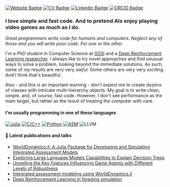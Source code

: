 [![Website Badge](https://img.shields.io/badge/PB-Website-333333?style=for-the-badge&labelColor=333333)](https://paulobruno.github.io/)
[![CV Badge](https://img.shields.io/badge/-CV-D14836?style=for-the-badge&logo=ReadTheDocs&logoColor=white)](https://paulobruno.github.io/assets/cv/PauloBrunoCv.pdf)
[![Linkedin Badge](https://img.shields.io/badge/-LinkedIn-0077B5?style=for-the-badge&logo=LinkedIn&logoColor=white)](https://www.linkedin.com/in/pbserafim/)
[![ORCID Badge](https://img.shields.io/badge/-ORCID-A6CE39?style=for-the-badge&logo=ORCID&logoColor=white)](https://orcid.org/0000-0002-5980-8149)

### I love simple and fast code. And to pretend AIs enjoy playing video games as much as I do.

_Great programmers write code for humans _and_ computers. Neglect any of those and you will write poor code. For one or the other._

I'm a _PhD student_ in Computer Science at [GSSI](https://www.gssi.it/) and a [Deep Reinforcement Learning researcher](https://paulobruno.github.io/publications/). I always like to try novel approaches and find unusual ways to solve a problem, looking beyond the immediate solutions. As such, some of my results are very very _awful_. Some others are very very _exciting_. And I think that's beautiful. 

Also - and this is an important warning - don't expect me to create dozens of classes with intricate multi-hierarchy objects. My goal is to write clean, simple, and, of course, fast code. However, I don't see performance as the main target, but rather as the result of treating the computer with care. 

#### I'm usually programming in one of these languages

[![Julia](https://img.shields.io/badge/Julia-9558B2?style=flat-square&logo=Julia&logoColor=white)](https://github.com/paulobruno?tab=repositories&q=&type=&language=julia&sort=)
[![C/C++](https://img.shields.io/badge/C/C++-A8B9CC?style=flat-square&logo=C&logoColor=black)](https://github.com/paulobruno?tab=repositories&q=&type=&language=c%2B%2B&sort=)
[![Python](https://img.shields.io/badge/Python-3776AB?style=flat-square&logo=python&logoColor=white)](https://github.com/paulobruno?tab=repositories&q=&type=&language=python&sort=)
[![ASM](https://img.shields.io/badge/Assembly-333333?style=flat-square)](https://github.com/paulobruno?tab=repositories&q=&type=&language=assembly&sort=)
![LLVM](https://img.shields.io/badge/LLVM%20IR-262D3A?style=flat-square&logo=LLVM&logoColor=white)

#### :page_facing_up: Latest publications and talks

<!-- PUBLICATION:START -->
- [WorldDynamics.jl: A Julia Package for Developing and Simulating Integrated Assessment Models](https://paulobruno.github.io/publication/JOSS-worlddynamics/)
- [Exploring Large Language Models Capabilities to Explain Decision Trees](https://paulobruno.github.io/talk/exploring-llms-capabilities/)
- [Unveiling the Key Features Influencing Game Agents with Different Levels of Robustness](https://paulobruno.github.io/publication/SBGames-unveiling/)
- [Integrated assessment modeling using WorldDynamics.jl](https://paulobruno.github.io/talk/juliacon-world-dynamics/)
- [Deep Reinforcement Learning in foraging simulation](https://paulobruno.github.io/talk/drl-foraging-simulation/)
<!-- PUBLICATION:END -->
